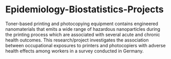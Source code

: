 # Epidemiology-Biostatistics-Projects
Toner-based printing and photocopying equipment contains engineered nanomaterials that emits a wide range of hazardous nanoparticles during the printing process which are associated with several acute and chronic health outcomes.
This research/project investigates the association between occupational exposures to printers and photocopiers with adverse health effects among workers in a survey conducted in Germany.
